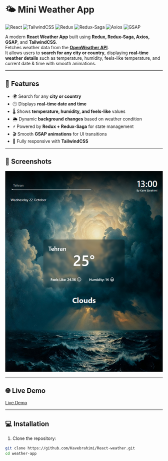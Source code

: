 # 🌤️ Mini Weather App

![React](https://img.shields.io/badge/React-20232A?style=for-the-badge&logo=react&logoColor=61DAFB)
![TailwindCSS](https://img.shields.io/badge/TailwindCSS-06B6D4?style=for-the-badge&logo=tailwind-css&logoColor=white)
![Redux](https://img.shields.io/badge/Redux-764ABC?style=for-the-badge&logo=redux&logoColor=white)
![Redux-Saga](https://img.shields.io/badge/Redux--Saga-999999?style=for-the-badge&logo=redux-saga&logoColor=white)
![Axios](https://img.shields.io/badge/Axios-5A29E4?style=for-the-badge&logo=axios&logoColor=white)
![GSAP](https://img.shields.io/badge/GSAP-88CE02?style=for-the-badge&logo=greensock&logoColor=white)

A modern **React Weather App** built using **Redux, Redux-Saga, Axios, GSAP**, and **TailwindCSS**.  
Fetches weather data from the **[OpenWeather API](https://openweathermap.org/api)**.  
It allows users to **search for any city or country**, displaying **real-time weather details** such as temperature, humidity, feels-like temperature, and current date & time with smooth animations.

---

## 🚀 Features

- 🌍 Search for any **city or country**  
- 🕒 Displays **real-time date and time**  
- 🌡️ Shows **temperature, humidity, and feels-like** values  
- 🌦️ Dynamic **background changes** based on weather condition  
- ⚡ Powered by **Redux + Redux-Saga** for state management  
- 🎬 Smooth **GSAP animations** for UI transitions  
- 💅 Fully responsive with **TailwindCSS**

---

## 📸 Screenshots

![Weather App Screenshot](screenshot.png)

---

## 🌐 Live Demo

[Live Demo](https://your-demo-link-here.com)  

---

## 💻 Installation

1. Clone the repository:

```bash
git clone https://github.com/Kavebrahimi/React-weather.git
cd weather-app

